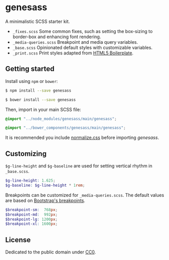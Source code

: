 # genesass

A minimalistic SCSS starter kit.


- `_fixes.scss` Some common fixes, such as setting the box-sizing to border-box and enhancing font rendering.
- `_media-queries.scss` Breakpoint and media query variables.
- `_base.scss` Opinionated default styles with customizable variables.
- `_print.scss` Print styles adapted from [HTML5 Boilerplate](https://github.com/h5bp/html5-boilerplate/blob/master/src/css/main.css).


## Getting started

Install using `npm` or `bower`:

```sh
$ npm install --save genesass
```

```sh
$ bower install --save genesass
```

Then, import in your main SCSS file:

```scss
@import "../node_modules/genesass/main/genesass";
```

```scss
@import "../bower_components/genesass/main/genesass";
```

It is recommended you include [normalize.css](https://github.com/necolas/normalize.css) before importing *genesass*.


## Customizing

`$g-line-height` and `$g-baseline` are used for setting vertical rhythm in `_base.scss`.

```scss
$g-line-height: 1.625;
$g-baseline: $g-line-height * 1rem;
```

Breakpoints can be customized for `_media-queries.scss`. The default values are based on [Bootstrap's breakpoints](http://getbootstrap.com/css/#responsive-utilities).

```scss
$breakpoint-sm:  768px;
$breakpoint-md:  992px;
$breakpoint-lg: 1200px;
$breakpoint-xl: 1600px;
```


## License

Dedicated to the public domain under [CC0](https://github.com/aguynamedruchir/genesass/blob/master/LICENSE).
